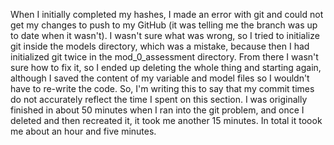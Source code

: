 When I initially completed my hashes, I made an error with git and could not get my changes to push to my GitHub (it was telling me the branch was up to date when it wasn't). I wasn't sure what was wrong, so I tried to initialize git inside the models directory, which was a mistake, because then I had initialized git twice in the mod_0_assessment directory. From there I wasn't sure how to fix it, so I ended up deleting the whole thing and starting again, although I saved the content of my variable and model files so I wouldn't have to re-write the code. So, I'm writing this to say that my commit times do not accurately reflect the time I spent on this section. I was originally finished in about 50 minutes when I ran into the git problem, and once I deleted and then recreated it, it took me another 15 minutes. In total it toook me about an hour and five minutes. 
